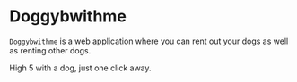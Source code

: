 # Doggybwithme

`Doggybwithme` is a web application where you can rent out your dogs as well as renting other dogs.

High 5 with a dog, just one click away. 
